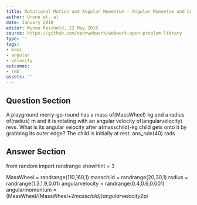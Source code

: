 ```yaml
---
title: Rotational Motion and Angular Momentum - Angular Momentum and Conservation
author: Urone et. al
date: January 2018
editor: Wynne Reicheld, 22 May 2018
source: https://github.com/openwebwork/webwork-open-problem-library
type: ''
tags:
- mass
- angular
- velocity
outcomes:
- TBD
assets: ''
---
```


## Question Section 

A playground merry-go-round has a mass of(MassWheel) kg and a radius of(radius) m and it is rotating with an angular velocity of(angularvelocity) revs. What is its angular velocity after a(masschild)-kg child gets onto it by grabbing its outer edge? The child is initially at rest.
ans_rule(40) rads


## Answer Section

from random import randrange
showHint = 3

MassWheel = randrange(110,160,1)
masschild = randrange(20,30,1)
radius = randrange(1.3,1.9,0.01)
angularvelocity = randrange(0.4,0.6,0.001)
angularmomentum = (MassWheel/(MassWheel+2*masschild))*angularvelocity*2*pi